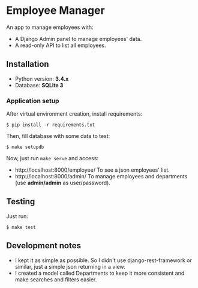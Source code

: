 Employee Manager
==================

An app to manage employees with:

- A Django Admin panel to manage employees' data.
- A read-only API to list all employees.

Installation
-------------

- Python version: **3.4.x**
- Database: **SQLite 3**

### Application setup

After virtual environment creation, install requirements:

```shell
$ pip install -r requirements.txt
```

Then, fill database with some data to test:

```shell
$ make setupdb
```

Now, just run `make serve` and access:

- http://localhost:8000/employee/ To see a json employees' list.
- http://localhost:8000/admin/ To manage employees and departments (use **admin/admin** as user/password).

Testing
---------

Just run:

```shell
$ make test
```

Development notes
------------------

- I kept it as simple as possible. So I didn't use django-rest-framework or similar, just a simple json returning in a view.
- I created a model called Departments to keep it more consistent and make searches and filters easier.
